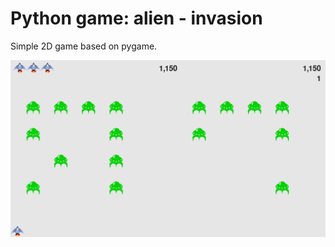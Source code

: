 # Python game: alien - invasion

Simple 2D game based on pygame.

![alien invasion game][alien-game]

[alien-game]: https://github.com/dajebbar/Python_game-invasion/blob/master/images/shot.png
